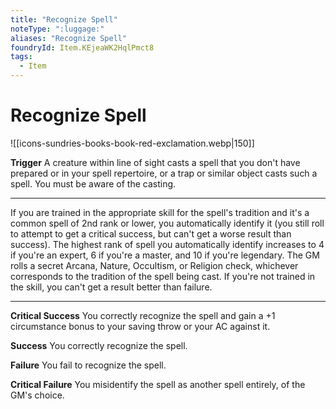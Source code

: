 ```yaml
---
title: "Recognize Spell"
noteType: ":luggage:"
aliases: "Recognize Spell"
foundryId: Item.KEjeaWK2HqlPmct8
tags:
  - Item
---
```


# Recognize Spell
![[icons-sundries-books-book-red-exclamation.webp|150]]

**Trigger** A creature within line of sight casts a spell that you don't have prepared or in your spell repertoire, or a trap or similar object casts such a spell. You must be aware of the casting.

* * *

If you are trained in the appropriate skill for the spell's tradition and it's a common spell of 2nd rank or lower, you automatically identify it (you still roll to attempt to get a critical success, but can't get a worse result than success). The highest rank of spell you automatically identify increases to 4 if you're an expert, 6 if you're a master, and 10 if you're legendary. The GM rolls a secret Arcana, Nature, Occultism, or Religion check, whichever corresponds to the tradition of the spell being cast. If you're not trained in the skill, you can't get a result better than failure.

* * *

**Critical Success** You correctly recognize the spell and gain a +1 circumstance bonus to your saving throw or your AC against it.

**Success** You correctly recognize the spell.

**Failure** You fail to recognize the spell.

**Critical Failure** You misidentify the spell as another spell entirely, of the GM's choice.
